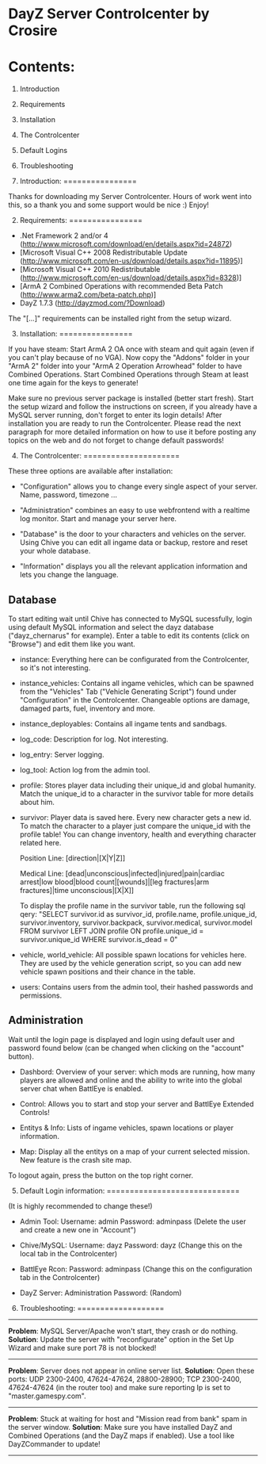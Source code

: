 DayZ Server Controlcenter by Crosire
====================================

Contents:
=========

1. Introduction
2. Requirements
3. Installation
4. The Controlcenter
5. Default Logins
6. Troubleshooting


1. Introduction:
================

 Thanks for downloading my Server Controlcenter. Hours of work went into this, so a thank you and some support would be nice :) Enjoy!
 
 
2. Requirements:
================

 - .Net Framework 2 and/or 4 (http://www.microsoft.com/download/en/details.aspx?id=24872)
 - [Microsoft Visual C++ 2008 Redistributable Update (http://www.microsoft.com/en-us/download/details.aspx?id=11895)]
 - [Microsoft Visual C++ 2010 Redistributable (http://www.microsoft.com/en-us/download/details.aspx?id=8328)]
 - [ArmA 2 Combined Operations with recommended Beta Patch (http://www.arma2.com/beta-patch.php)]
 - DayZ 1.7.3 (http://dayzmod.com/?Download)

 The "[...]" requirements can be installed right from the setup wizard.

 
3. Installation:
================

 If you have steam: Start ArmA 2 OA once with steam and quit again (even if you can't play because of no VGA). Now copy the "Addons" folder in your "ArmA 2" folder into your "ArmA 2 Operation Arrowhead" folder to have Combined Operations. Start Combined Operations through Steam at least one time again for the keys to generate!

 Make sure no previous server package is installed (better start fresh).
 Start the setup wizard and follow the instructions on screen, if you already have a MySQL server running, don't forget to enter its login details!
 After installation you are ready to run the Controlcenter. Please read the next paragraph for more detailed information on how to use it before posting any topics on the web and do not forget to change default passwords!

 
4. The Controlcenter:
=====================

 These three options are available after installation:

 - "Configuration" allows you to change every single aspect of your server. Name, password, timezone ...

 - "Administration" combines an easy to use webfrontend with a realtime log monitor. Start and manage your server here.

 - "Database" is the door to your characters and vehicles on the server. Using Chive you can edit all ingame data or backup, restore and reset your whole database.

 - "Information" displays you all the relevant application information and lets you change the language.


 **Database**
 ------------
 To start editing wait until Chive has connected to MySQL sucessfully, login using default MySQL information
 and select the dayz database ("dayz_chernarus" for example). Enter a table to edit its contents (click on "Browse") and edit them like you want.

 - instance:
   Everything here can be configurated from the Controlcenter, so it's not interesting.

 - instance_vehicles:
   Contains all ingame vehicles, which can be spawned from the "Vehicles" Tab ("Vehicle Generating Script") found under "Configuration" in the Controlcenter. Changeable options are damage, damaged parts, fuel, inventory and more.

 - instance_deployables:
   Contains all ingame tents and sandbags.

 - log_code:
   Description for log. Not interesting.

 - log_entry:
   Server logging.

 - log_tool:
   Action log from the admin tool.

 - profile:
   Stores player data including their unique_id and global humanity. Match the unique_id to a character in the survivor table for more details about him.

 - survivor:
   Player data is saved here. Every new character gets a new id. To match the character to a player just compare the unique_id with the profile table! You can change inventory, health and everything character related here.

   Position Line: [direction|[X|Y|Z]]

   Medical Line:  [dead|unconscious|infected|injured|pain|cardiac arrest|low blood|blood count|[wounds]|[leg fractures|arm fractures]|time unconscious|[X|X]]

   To display the profile name in the survivor table, run the following sql qery: "SELECT survivor.id as survivor_id, profile.name, profile.unique_id, survivor.inventory, survivor.backpack, survivor.medical, survivor.model FROM survivor LEFT JOIN profile ON profile.unique_id = survivor.unique_id WHERE survivor.is_dead = 0"

 - vehicle, world_vehicle:
   All possible spawn locations for vehicles here. They are used by the vehicle generation script, so you can add new vehicle spawn positions and their chance in the table.

 - users:
   Contains users from the admin tool, their hashed passwords and permissions.


 **Administration**
 ------------------
 Wait until the login page is displayed and login using default user and password  found below (can be changed when clicking on the "account" button).


 - Dashbord:
   Overview of your server: which mods are running, how many players are allowed and online and the ability
   to write into the global server chat when BattlEye is enabled.

 - Control:
   Allows you to start and stop your server and BattlEye Extended Controls!

 - Entitys & Info:
   Lists of ingame vehicles, spawn locations or player information.

 - Map:
   Display all the entitys on a map of your current selected mission. New feature is the crash site map.


 To logout again, press the button on the top right corner.


5. Default Login information:
=============================

(It is highly recommended to change these!)

 - Admin Tool:
 Username: admin
 Password: adminpass (Delete the user and create a new one in "Account")

 - Chive/MySQL:
 Username: dayz
 Password: dayz (Change this on the local tab in the Controlcenter)

 - BattlEye Rcon:
 Password: adminpass (Change this on the configuration tab in the Controlcenter)

 - DayZ Server:
 Administration Password: (Random)


6. Troubleshooting:
===================

 --------------------------------------------------------------------------------------------------------------------------------------------------------------

 **Problem**:	MySQL Server/Apache won't start, they crash or do nothing.
 **Solution**:	Update the server with "reconfigurate" option in the Set Up Wizard and make sure port 78 is not blocked!

 --------------------------------------------------------------------------------------------------------------------------------------------------------------

 **Problem**:	Server does not appear in online server list.
 **Solution**:	Open these ports: UDP 2300-2400, 47624-47624, 28800-28900; TCP 2300-2400, 47624-47624 (in the router too) and make sure reporting Ip is set to "master.gamespy.com".

 --------------------------------------------------------------------------------------------------------------------------------------------------------------

 **Problem**:	Stuck at waiting for host and "Mission read from bank" spam in the server window.
 **Solution**:	Make sure you have installed DayZ and Combined Operations (and the DayZ maps if enabled). Use a tool like DayZCommander to update!

 --------------------------------------------------------------------------------------------------------------------------------------------------------------